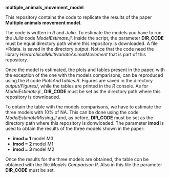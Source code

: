 **multiple_animals_movement_model**


This repository contains the code to replicate the results of the paper **Multiple animals movement model**.

The code is written in *R* and *Julia*. To estimate the models you have to run the *Julia* code  *ModelEstimate.jl*. Inside the script, the parameter **DIR_CODE** must be equal directory path where this repository is downloaded. A file *Rdata. is saved in the directory *output*. Notice that the code need the library *HierarchicalMultivariateAnimalMovement* that is part of this repository.

Once the model is estimated, the plots and tables present in the paper, with the exception of the one with the models comparisons, can be reproduced using the *R* code *PlotsAndTables.R*. Figures are saved in the directory *output/Figures/*, while the tables are printed in the *R* console. As for *ModelEstimate.jl*., **DIR_CODE** must be set as the directory path where this repository is downloaded.

To obtain the table with the models comparisons, we have to estimate the three models with 10% of NA. This can be done using the code *ModelEstimateMissing.jl* and, as before, **DIR_CODE** must be set as the directory path where this repository is donwloaded. The parameter
 **imod** is used to obtain the results of the three models shown in the paper:

* **imod = 1** model M3
* **imod = 2** model M1
* **imod = 3** model M2

Once the results for the three models are obtained, the table con be obtained with the file *Models Comparison.R*. Also in this file the parameter **DIR_CODE** must be set.
